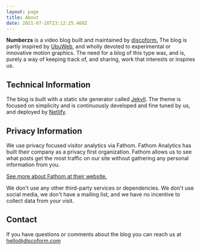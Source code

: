 ```yaml
---
layout: page
title: About
date: 2021-07-26T23:12:25.468Z
---
```


**Numberzs** is a video blog built and maintained by [discoform.](https://github.com/discoform) The blog is partly inspired by [UbuWeb](http://ubuweb.com/), and wholly devoted to experimental or innovative motion graphics. The need for a blog of this type was, and is, purely a way of keeping track of, and sharing, work that interests or inspires us.

## Technical Information

The blog is built with a static site generator called <a href="http://jekyllrb.com">Jekyll</a>. The theme is focused  on simplicity and is continuously developed and fine tuned by us, and deployed by [Netlify](https://www.netlify.com/).

## Privacy Information

We use privacy focused visitor analytics via Fathom. Fathom Analytics has built their company as a privacy first organization. Fathom allows us to see what posts get the most traffic on our site without gathering any personal information from you.

[See more about Fathom at their website.](https://usefathom.com/why-fathom) 

We don't use any other third-party services or dependencies. We don't use social media, we don't have a mailing list, and we have no incentive to collect data from your visit.

## Contact

If you have questions or comments about the blog you can reach us at hello@discoform.com




